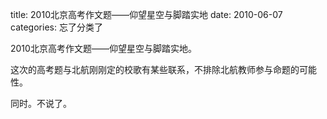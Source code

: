 title: 2010北京高考作文题——仰望星空与脚踏实地
date: 2010-06-07
categories: 忘了分类了

2010北京高考作文题——仰望星空与脚踏实地。

这次的高考题与北航刚刚定的校歌有某些联系，不排除北航教师参与命题的可能性。

同时。不说了。
